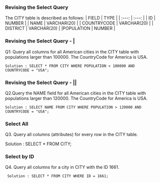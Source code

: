 ### Revising the Select Query 

The CITY table is described as follows:
| FIELD | TYPE |
| :---: | :---: |
| ID | NUMBER |
| NAME | VARCHAR(20) |
| COUNTRYCODE | VARCHAR(20) |
| DISTRICT | VARCHAR(20) |
|POPULATION | NUMBER |


### Revising the Select Query - |
Q1: Query all columns for all American cities in the CITY table with populations larger than 100000. The CountryCode for America is USA.

    Solution : SELECT * FROM CITY WHERE POPULATION > 100000 AND COUNTRYCODE = "USA";    
### Revising the Select Query - ||
Q2.Query the NAME field for all American cities in the CITY table with populations larger than 120000. The CountryCode for America is USA.

    Solution : SELECT NAME FROM CITY WHERE POPULATION > 120000 AND COUNTRYCODE = "USA";
### Select All
Q3. Query all columns (attributes) for every row in the CITY table.

   Solution : SELECT * FROM CITY;    
### Select by ID
 Q4. Query all columns for a city in CITY with the ID 1661.
 
     Solution : SELECT * FROM CITY WHERE ID = 1661;
